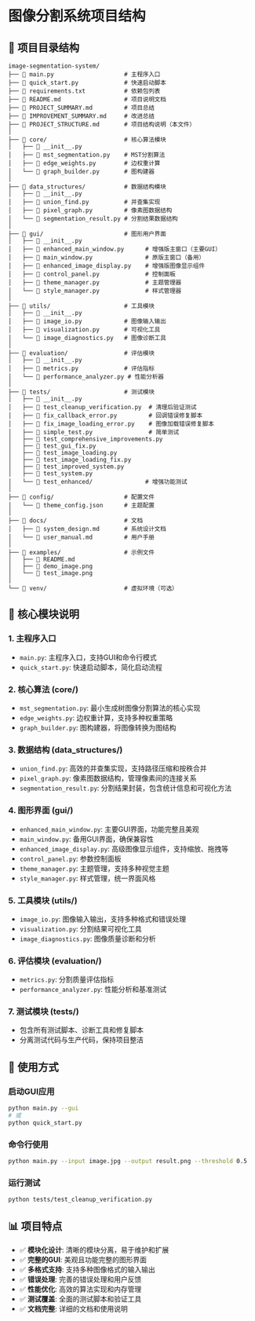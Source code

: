 # 图像分割系统项目结构

## 📁 项目目录结构

```
image-segmentation-system/
├── 📄 main.py                    # 主程序入口
├── 📄 quick_start.py             # 快速启动脚本
├── 📄 requirements.txt           # 依赖包列表
├── 📄 README.md                  # 项目说明文档
├── 📄 PROJECT_SUMMARY.md         # 项目总结
├── 📄 IMPROVEMENT_SUMMARY.md     # 改进总结
├── 📄 PROJECT_STRUCTURE.md       # 项目结构说明（本文件）
│
├── 📂 core/                      # 核心算法模块
│   ├── 📄 __init__.py
│   ├── 📄 mst_segmentation.py    # MST分割算法
│   ├── 📄 edge_weights.py        # 边权重计算
│   └── 📄 graph_builder.py       # 图构建器
│
├── 📂 data_structures/           # 数据结构模块
│   ├── 📄 __init__.py
│   ├── 📄 union_find.py          # 并查集实现
│   ├── 📄 pixel_graph.py         # 像素图数据结构
│   └── 📄 segmentation_result.py # 分割结果数据结构
│
├── 📂 gui/                       # 图形用户界面
│   ├── 📄 __init__.py
│   ├── 📄 enhanced_main_window.py      # 增强版主窗口（主要GUI）
│   ├── 📄 main_window.py               # 原版主窗口（备用）
│   ├── 📄 enhanced_image_display.py    # 增强版图像显示组件
│   ├── 📄 control_panel.py             # 控制面板
│   ├── 📄 theme_manager.py             # 主题管理器
│   └── 📄 style_manager.py             # 样式管理器
│
├── 📂 utils/                     # 工具模块
│   ├── 📄 __init__.py
│   ├── 📄 image_io.py            # 图像输入输出
│   ├── 📄 visualization.py       # 可视化工具
│   └── 📄 image_diagnostics.py   # 图像诊断工具
│
├── 📂 evaluation/                # 评估模块
│   ├── 📄 __init__.py
│   ├── 📄 metrics.py             # 评估指标
│   └── 📄 performance_analyzer.py # 性能分析器
│
├── 📂 tests/                     # 测试模块
│   ├── 📄 __init__.py
│   ├── 📄 test_cleanup_verification.py  # 清理后验证测试
│   ├── 📄 fix_callback_error.py         # 回调错误修复脚本
│   ├── 📄 fix_image_loading_error.py    # 图像加载错误修复脚本
│   ├── 📄 simple_test.py                # 简单测试
│   ├── 📄 test_comprehensive_improvements.py
│   ├── 📄 test_gui_fix.py
│   ├── 📄 test_image_loading.py
│   ├── 📄 test_image_loading_fix.py
│   ├── 📄 test_improved_system.py
│   ├── 📄 test_system.py
│   └── 📂 test_enhanced/               # 增强功能测试
│
├── 📂 config/                    # 配置文件
│   └── 📄 theme_config.json      # 主题配置
│
├── 📂 docs/                      # 文档
│   ├── 📄 system_design.md       # 系统设计文档
│   └── 📄 user_manual.md         # 用户手册
│
├── 📂 examples/                  # 示例文件
│   ├── 📄 README.md
│   ├── 📄 demo_image.png
│   └── 📄 test_image.png
│
└── 📂 venv/                      # 虚拟环境（可选）
```

## 🎯 核心模块说明

### 1. **主程序入口**
- `main.py`: 主程序入口，支持GUI和命令行模式
- `quick_start.py`: 快速启动脚本，简化启动流程

### 2. **核心算法 (core/)**
- `mst_segmentation.py`: 最小生成树图像分割算法的核心实现
- `edge_weights.py`: 边权重计算，支持多种权重策略
- `graph_builder.py`: 图构建器，将图像转换为图结构

### 3. **数据结构 (data_structures/)**
- `union_find.py`: 高效的并查集实现，支持路径压缩和按秩合并
- `pixel_graph.py`: 像素图数据结构，管理像素间的连接关系
- `segmentation_result.py`: 分割结果封装，包含统计信息和可视化方法

### 4. **图形界面 (gui/)**
- `enhanced_main_window.py`: 主要GUI界面，功能完整且美观
- `main_window.py`: 备用GUI界面，确保兼容性
- `enhanced_image_display.py`: 高级图像显示组件，支持缩放、拖拽等
- `control_panel.py`: 参数控制面板
- `theme_manager.py`: 主题管理，支持多种视觉主题
- `style_manager.py`: 样式管理，统一界面风格

### 5. **工具模块 (utils/)**
- `image_io.py`: 图像输入输出，支持多种格式和错误处理
- `visualization.py`: 分割结果可视化工具
- `image_diagnostics.py`: 图像质量诊断和分析

### 6. **评估模块 (evaluation/)**
- `metrics.py`: 分割质量评估指标
- `performance_analyzer.py`: 性能分析和基准测试

### 7. **测试模块 (tests/)**
- 包含所有测试脚本、诊断工具和修复脚本
- 分离测试代码与生产代码，保持项目整洁

## 🚀 使用方式

### 启动GUI应用
```bash
python main.py --gui
# 或
python quick_start.py
```

### 命令行使用
```bash
python main.py --input image.jpg --output result.png --threshold 0.5
```

### 运行测试
```bash
python tests/test_cleanup_verification.py
```

## 📊 项目特点

- ✅ **模块化设计**: 清晰的模块分离，易于维护和扩展
- ✅ **完整的GUI**: 美观且功能完整的图形界面
- ✅ **多格式支持**: 支持多种图像格式的输入输出
- ✅ **错误处理**: 完善的错误处理和用户反馈
- ✅ **性能优化**: 高效的算法实现和内存管理
- ✅ **测试覆盖**: 全面的测试脚本和验证工具
- ✅ **文档完整**: 详细的文档和使用说明
